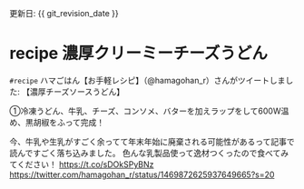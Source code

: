 更新日: {{ git_revision_date }}

# recipe 濃厚クリーミーチーズうどん
`#recipe` 
ハマごはん【お手軽レシピ】（@hamagohan_r）さんがツイートしました: 【濃厚チーズソースうどん】

①冷凍うどん、牛乳、チーズ、コンソメ、バターを加えラップをして600W温め、黒胡椒をふって完成！

今、牛乳や生乳がすごく余ってて年末年始に廃棄される可能性があるって記事で読んですごく落ち込みました。
色んな乳製品使って逸材つくったので食べてみてください！ https://t.co/sDOkSPyBNz https://twitter.com/hamagohan_r/status/1469872625937649665?s=20